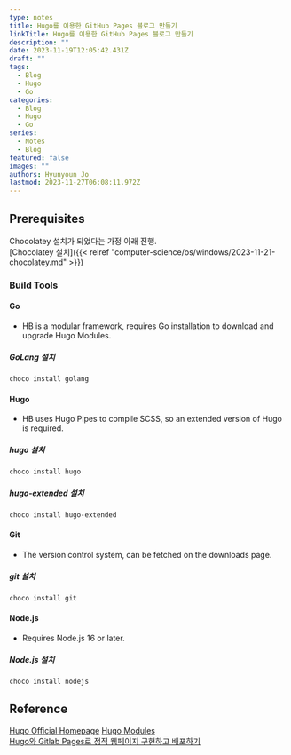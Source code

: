 ```yaml
---
type: notes
title: Hugo를 이용한 GitHub Pages 블로그 만들기
linkTitle: Hugo를 이용한 GitHub Pages 블로그 만들기
description: ""
date: 2023-11-19T12:05:42.431Z
draft: ""
tags:
  - Blog
  - Hugo
  - Go
categories:
  - Blog
  - Hugo
  - Go
series:
  - Notes
  - Blog
featured: false
images: ""
authors: Hyunyoun Jo
lastmod: 2023-11-27T06:08:11.972Z
---
```


## Prerequisites

Chocolatey 설치가 되었다는 가정 아래 진행.  
[Chocolatey 설치]({{< relref "computer-science/os/windows/2023-11-21-chocolatey.md" >}})

### Build Tools

#### Go

- HB is a modular framework, requires Go installation to download and upgrade Hugo Modules.

##### GoLang 설치

```powershell
choco install golang
```

#### Hugo

- HB uses Hugo Pipes to compile SCSS, so an extended version of Hugo is required.

##### hugo 설치

```powershell
choco install hugo
```

##### hugo-extended 설치

```powershell
choco install hugo-extended
```

#### Git

- The version control system, can be fetched on the downloads page.

##### git 설치

```powershell
choco install git
```

#### Node.js

- Requires Node.js 16 or later.

##### Node.js 설치

```powershell
choco install nodejs
```

## Reference

[Hugo Official Homepage](https://gohugo.io/)
[Hugo Modules](https://hugomods.com/)  
[Hugo와 Gitlab Pages로 정적 웹페이지 구현하고 배포하기](https://devocean.sk.com/blog/techBoardDetail.do?ID=165251&ref=codenary)
